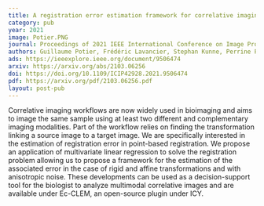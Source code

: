 ```yaml
---
title: A registration error estimation framework for correlative imaging
category: pub
year: 2021
image: Potier.PNG
journal: Proceedings of 2021 IEEE International Conference on Image Processing (ICIP)
authors: Guillaume Potier, Frédéric Lavancier, Stephan Kunne, Perrine Paul-Gilloteaux
ads: https://ieeexplore.ieee.org/document/9506474
arxiv: https://arxiv.org/abs/2103.06256
doi: https://doi.org/10.1109/ICIP42928.2021.9506474
pdf: https://arxiv.org/pdf/2103.06256.pdf
layout: post-pub
---
```

Correlative imaging workflows are now widely used in bioimaging and aims to image the same sample using at least two different and complementary imaging modalities. Part of the workflow relies on finding the transformation linking a source image to a target image. We are specifically interested in the estimation of registration error in point-based registration. We propose an application of multivariate linear regression to solve the registration problem allowing us to propose a framework for the estimation of the associated error in the case of rigid and affine transformations and with anisotropic noise. These developments can be used as a decision-support tool for the biologist to analyze multimodal correlative images and are available under Ec-CLEM, an open-source plugin under ICY.